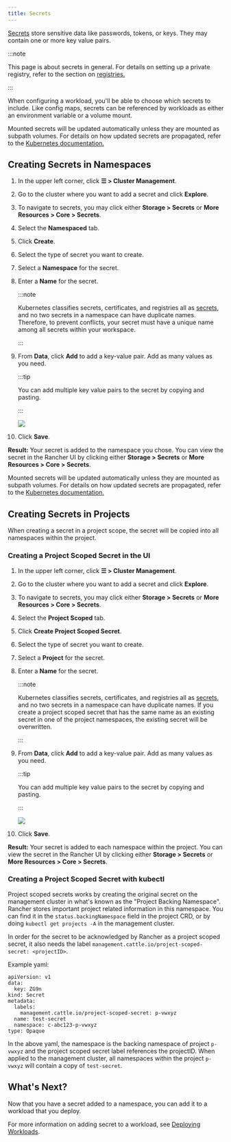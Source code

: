 ```yaml
---
title: Secrets
---
```


<head>
  <link rel="canonical" href="https://ranchermanager.docs.rancher.com/how-to-guides/new-user-guides/kubernetes-resources-setup/secrets"/>
</head>

[Secrets](https://kubernetes.io/docs/concepts/configuration/secret/#overview-of-secrets) store sensitive data like passwords, tokens, or keys. They may contain one or more key value pairs.

:::note

This page is about secrets in general. For details on setting up a private registry, refer to the section on [registries.](kubernetes-and-docker-registries.md)

:::

When configuring a workload, you'll be able to choose which secrets to include. Like config maps, secrets can be referenced by workloads as either an environment variable or a volume mount.

Mounted secrets will be updated automatically unless they are mounted as subpath volumes. For details on how updated secrets are propagated, refer to the [Kubernetes documentation.](https://kubernetes.io/docs/concepts/configuration/secret/#mounted-secrets-are-updated-automatically)

## Creating Secrets in Namespaces

1. In the upper left corner, click **☰ > Cluster Management**.
1. Go to the cluster where you want to add a secret and click **Explore**.
1. To navigate to secrets, you may click either **Storage > Secrets** or **More Resources > Core > Secrets**.
1. Select the **Namespaced** tab.
1. Click **Create**.
1. Select the type of secret you want to create.
1. Select a **Namespace** for the secret.
1. Enter a **Name** for the secret.

    :::note

    Kubernetes classifies secrets, certificates, and registries all as [secrets](https://kubernetes.io/docs/concepts/configuration/secret/), and no two secrets in a namespace can have duplicate names. Therefore, to prevent conflicts, your secret must have a unique name among all secrets within your workspace.

    :::

1. From **Data**, click **Add** to add a key-value pair. Add as many values as you need.

    :::tip

    You can add multiple key value pairs to the secret by copying and pasting.

    :::

    ![](/img/bulk-key-values.gif)

1. Click **Save**.

**Result:** Your secret is added to the namespace you chose. You can view the secret in the Rancher UI by clicking either **Storage > Secrets** or **More Resources > Core > Secrets**.

Mounted secrets will be updated automatically unless they are mounted as subpath volumes. For details on how updated secrets are propagated, refer to the [Kubernetes documentation.](https://kubernetes.io/docs/concepts/configuration/secret/#mounted-secrets-are-updated-automatically)


## Creating Secrets in Projects

When creating a secret in a project scope, the secret will be copied into all namespaces within the project.

### Creating a Project Scoped Secret in the UI

1. In the upper left corner, click **☰ > Cluster Management**.
1. Go to the cluster where you want to add a secret and click **Explore**.
1. To navigate to secrets, you may click either **Storage > Secrets** or **More Resources > Core > Secrets**.
1. Select the **Project Scoped** tab.
1. Click **Create Project Scoped Secret**.
1. Select the type of secret you want to create.
1. Select a **Project** for the secret.
1. Enter a **Name** for the secret.

    :::note

    Kubernetes classifies secrets, certificates, and registries all as [secrets](https://kubernetes.io/docs/concepts/configuration/secret/), and no two secrets in a namespace can have duplicate names. If you create a project scoped secret that has the same name as an existing secret in one of the project namespaces, the existing secret will be overwritten.

    :::

1. From **Data**, click **Add** to add a key-value pair. Add as many values as you need.

    :::tip

    You can add multiple key value pairs to the secret by copying and pasting.

    :::

    ![](/img/bulk-key-values.gif)

1. Click **Save**.

**Result:** Your secret is added to each namespace within the project. You can view the secret in the Rancher UI by clicking either **Storage > Secrets** or **More Resources > Core > Secrets**.

### Creating a Project Scoped Secret with kubectl

Project scoped secrets works by creating the original secret on the management cluster in what's known as the "Project Backing Namespace". Rancher stores important project related information in this namespace. You can find it in the `status.backingNamespace` field in the project CRD, or by doing `kubectl get projects -A` in the management cluster.

In order for the secret to be acknowledged by Rancher as a project scoped secret, it also needs the label `management.cattle.io/project-scoped-secret: <projectID>`.

Example yaml:

```
apiVersion: v1
data:
  key: ZG9n
kind: Secret
metadata:
  labels:
    management.cattle.io/project-scoped-secret: p-vwxyz
  name: test-secret
  namespace: c-abc123-p-vwxyz
type: Opaque
```

In the above yaml, the namespace is the backing namespace of project `p-vwxyz` and the project scoped secret label references the projectID. When applied to the management cluster, all namespaces within the project `p-vwxyz` will contain a copy of `test-secret`.

## What's Next?

Now that you have a secret added to a namespace, you can add it to a workload that you deploy.

For more information on adding secret to a workload, see [Deploying Workloads](workloads-and-pods/deploy-workloads.md).
